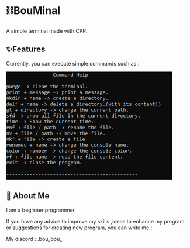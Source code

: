 
# ⛓BouMinal

A simple terminal made with CPP.






## ✨Features
Currently, you can execute simple commands such as :

![App Screenshot](bouminal_pct.png)
## 🚀 About Me
I am a beginner programmer.

If you have any advice to improve my skills ,ideas to enhance my program or suggestions for creating new program, you can write me :

My discord : .bou_bou_
